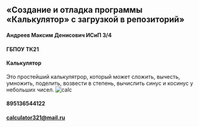 ## «Создание и отладка программы «Калькулятор» с загрузкой в репозиторий»
#### Андреев Максим Денисович ИСиП 3/4
#### ГБПОУ ТК21
#### Калькулятор
Это простейший калькулятрор, который может сложить, вычесть, умножить, поделить, возвести в степень, вычислить синус и косинус у небольших чисел.
![calc](C:\Users\maks-\Documents\Lightshot\Screenshot_2.png)
#### 895136544122
#### calculator321@mail.ru
